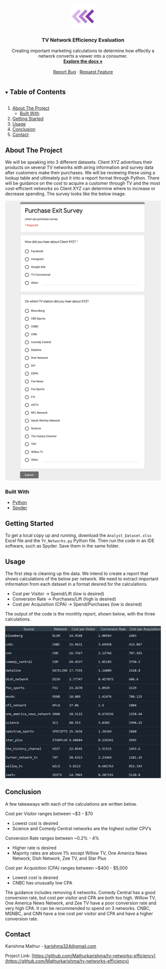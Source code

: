 <!-- PROJECT LOGO -->
<p align="center">
    <img src="images/logo.png" alt="Logo" width="80" height="80">
  </a>

  <h3 align="center">TV Network Efficiency Evaluation</h3>

  <p align="center">
    Creating important marketing calculations to determine how effectly a network converts a viewer into a consumer.
    <br />
    <a href="https://github.com/Mathurkarishma/tv-networks-efficiency"><strong>Explore the docs »</strong></a>
    <br />
    <br />
    <a href="https://github.com/Mathurkarishma/tv-networks-efficiency/issues">Report Bug</a>
    ·
    <a href="https://github.com/Mathurkarishma/tv-networks-efficiency/issues">Request Feature</a>
  </p>
</p>



<!-- TABLE OF CONTENTS -->
<details open="open">
  <summary><h2 style="display: inline-block">Table of Contents</h2></summary>
  <ol>
    <li>
      <a href="#about-the-project">About The Project</a>
      <ul>
        <li><a href="#built-with">Built With</a></li>
      </ul>
    </li>
    <li>
      <a href="#getting-started">Getting Started</a>
    </li>
    <li><a href="#usage">Usage</a></li>
    <li><a href="#conclusion">Conclusion</a></li>
    <li><a href="#contact">Contact</a></li>
  </ol>
</details>



<!-- ABOUT THE PROJECT -->
## About The Project

We will be speaking into 3 different datasets.  Client XYZ advertises their products on several TV networks with airing information and survey data after customers make their purchases.  We will be reviewing these using a lookup table and ultimately put it into a report format through Python.  There will be guidance on the cost to acquire a customer through TV and the most cost-efficient networks so Client XYZ can determine where to increase or decrease spending.  The survey looks like the below image.

<img src="images/survey.png" alt="survey">


### Built With

* [Python](https://www.python.org/)
* [Spyder](https://www.spyder-ide.org/)


<!-- GETTING STARTED -->
## Getting Started

To get a local copy up and running, download the `Analyst_Dataset.xlsx` Excel file and the `TV_Networks.py` Python file. Then run the code in an IDE software, such as Spyder.  Save them in the same folder.

<!-- USAGE EXAMPLES -->
## Usage

The first step is cleaning up the data.  We intend to create a report that shows calculations of the below per network.  We need to extract important information from each dataset in a format desired for the calculations.

* Cost per Visitor -> Spend/Lift (low is desired)
* Conversion Rate -> Purchases/Lift (high is desired)
* Cost per Acquisition (CPA) -> Spend/Purchases (low is desired)

The output of the code is the monthly report, shown below, with the three calculations.

<img src="images/report.JPG" alt="report">

<!-- CONCLUSION -->
## Conclusion

A few takeaways with each of the calculations are written below.

Cost per Visitor ranges between ~$3 - $70
* Lowest cost is desired
* Science and Comedy Central networks are the highest outlier CPV’s

Conversion Rate ranges between ~0.2% - 4%
* Higher rate is desired
* Majority rates are above 1% except Willow TV, One America News Network, Dish Network, Zee TV, and Star Plus

Cost per Acquisition (CPA) ranges between ~$400 - $5,000
* Lowest cost is desired
* CNBC has unusually low CPA

The guidance includes removing 4 networks.  Comedy Central has a good conversion rate, but cost per visitor and CPA are both too high.  Willow TV, One America News Network, and Zee TV have a poor conversion rate and very high CPA.  It can be recommended to spend on 3 networks.  CNBC, MSNBC, and CNN have a low cost per visitor and CPA and have a higher conversion rate.

<!-- CONTACT -->
## Contact

Karishma Mathur - karishma324@gmail.com

Project Link: [https://github.com/Mathurkarishma/tv-networks-efficiency](https://github.com/Mathurkarishma/tv-networks-efficiency)
